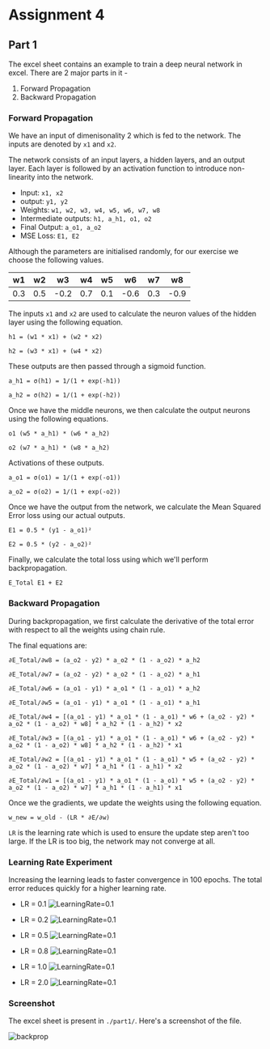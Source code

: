 # Assignment 4

## Part 1

The excel sheet contains an example to train a deep neural network in excel. There are 2 major parts in it -

1. Forward Propagation
2. Backward Propagation

### Forward Propagation

We have an input of dimenisonality 2 which is fed to the network. The inputs are denoted by `x1` and `x2`.

The network consists of an input layers, a hidden layers, and an output layer. Each layer is followed by an activation function to introduce non-linearity into the network.

- Input: `x1, x2`
- output: `y1, y2`
- Weights: `w1, w2, w3, w4, w5, w6, w7, w8`
- Intermediate outputs: `h1, a_h1, o1, o2`
- Final Output: `a_o1, a_o2`
- MSE Loss: `E1, E2`

Although the parameters are initialised randomly, for our exercise we choose the following values.

| w1  | w2  |  w3  | w4  | w5  |  w6  | w7  |  w8  |
| :-: | :-: | :--: | :-: | :-: | :--: | :-: | :--: |
| 0.3 | 0.5 | -0.2 | 0.7 | 0.1 | -0.6 | 0.3 | -0.9 |

The inputs `x1` and `x2` are used to calculate the neuron values of the hidden layer using the following equation.

`h1 = (w1 * x1) + (w2 * x2)`

`h2 = (w3 * x1) + (w4 * x2)`

These outputs are then passed through a sigmoid function.

`a_h1 = σ(h1) = 1/(1 + exp(-h1))`

`a_h2 = σ(h2) = 1/(1 + exp(-h2))`

Once we have the middle neurons, we then calculate the output neurons using the following equations.

`o1 (w5 * a_h1) * (w6 * a_h2)`

`o2 (w7 * a_h1) * (w8 * a_h2)`

Activations of these outputs.

`a_o1 = σ(o1) = 1/(1 + exp(-o1))`

`a_o2 = σ(o2) = 1/(1 + exp(-o2))`

Once we have the output from the network, we calculate the Mean Squared Error loss using our actual outputs.

`E1 = 0.5 * (y1 - a_o1)²`

`E2 = 0.5 * (y2 - a_o2)²`

Finally, we calculate the total loss using which we'll perform backpropagation.

`E_Total E1 + E2`

### Backward Propagation

During backpropagation, we first calculate the derivative of the total error with respect to all the weights using chain rule.

The final equations are:

`∂E_Total/∂w8 = (a_o2 - y2) * a_o2 * (1 - a_o2) * a_h2`

`∂E_Total/∂w7 = (a_o2 - y2) * a_o2 * (1 - a_o2) * a_h1`

`∂E_Total/∂w6 = (a_o1 - y1) * a_o1 * (1 - a_o1) * a_h2`

`∂E_Total/∂w5 = (a_o1 - y1) * a_o1 * (1 - a_o1) * a_h1`

`∂E_Total/∂w4 = [(a_o1 - y1) * a_o1 * (1 - a_o1) * w6 + (a_o2 - y2) * a_o2 * (1 - a_o2) * w8] * a_h2 * (1 - a_h2) * x2`

`∂E_Total/∂w3 = [(a_o1 - y1) * a_o1 * (1 - a_o1) * w6 + (a_o2 - y2) * a_o2 * (1 - a_o2) * w8] * a_h2 * (1 - a_h2) * x1`

`∂E_Total/∂w2 = [(a_o1 - y1) * a_o1 * (1 - a_o1) * w5 + (a_o2 - y2) * a_o2 * (1 - a_o2) * w7] * a_h1 * (1 - a_h1) * x2`

`∂E_Total/∂w1 = [(a_o1 - y1) * a_o1 * (1 - a_o1) * w5 + (a_o2 - y2) * a_o2 * (1 - a_o2) * w7] * a_h1 * (1 - a_h1) * x1`

Once we the gradients, we update the weights using the following equation.

`w_new = w_old - (LR * ∂E/∂w)`

`LR` is the learning rate which is used to ensure the update step aren't too large. If the LR is too big, the network may not converge at all.

### Learning Rate Experiment

Increasing the learning leads to faster convergence in 100 epochs. The total error reduces quickly for a higher learning rate.

- LR = 0.1
  ![LearningRate=0.1](./part1/lr_0_1.png)

- LR = 0.2
  ![LearningRate=0.1](./part1/lr_0_2.png)

- LR = 0.5
  ![LearningRate=0.1](./part1/lr_0_5.png)

- LR = 0.8
  ![LearningRate=0.1](./part1/lr_0_8.png)

- LR = 1.0
  ![LearningRate=0.1](./part1/lr_1_0.png)

- LR = 2.0
  ![LearningRate=0.1](./part1/lr_2_0.png)

### Screenshot

The excel sheet is present in `./part1/`. Here's a screenshot of the file.

![backprop](./part1/backprop.png)
